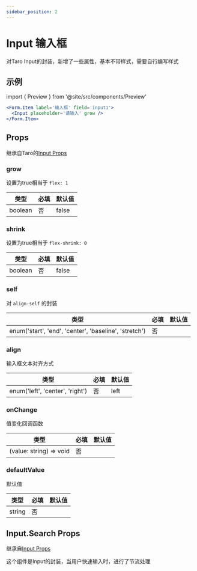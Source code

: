 ```yaml
---
sidebar_position: 2
---
```


# Input 输入框

对Taro Input的封装，新增了一些属性，基本不带样式，需要自行编写样式

## 示例

import { Preview } from '@site/src/components/Preview'

<Preview name='Input' />

```jsx
<Form.Item label='输入框' field='input1'>
  <Input placeholder='请输入' grow />
</Form.Item>
```

## Props

继承自Taro的[Input Props](https://nervjs.github.io/taro-docs/docs/components/forms/input)

### grow

设置为true相当于 `flex: 1`

| 类型 | 必填 | 默认值 |
| ---- | -------- | ------- |
| boolean | 否 | false |

### shrink

设置为true相当于 `flex-shrink: 0`

| 类型 | 必填 | 默认值 |
| ---- | -------- | ------- |
| boolean | 否 | false |

### self

对 `align-self` 的封装

| 类型 | 必填 | 默认值 |
| ---- | -------- | ------- |
| enum('start', 'end', 'center', 'baseline', 'stretch') | 否 |  |

### align

输入框文本对齐方式

| 类型 | 必填 | 默认值 |
| ---- | -------- | ------- |
| enum('left', 'center', 'right') | 否 | left |

### onChange

值变化回调函数

| 类型 | 必填 | 默认值 |
| ---- | -------- | ------- |
| (value: string) => void | 否 |  |

### defaultValue

默认值

| 类型 | 必填 | 默认值 |
| ---- | -------- | ------- |
| string | 否 |  |

## Input.Search Props

继承自[Input Props](#props)

这个组件是Input的封装，当用户快速输入时，进行了节流处理
